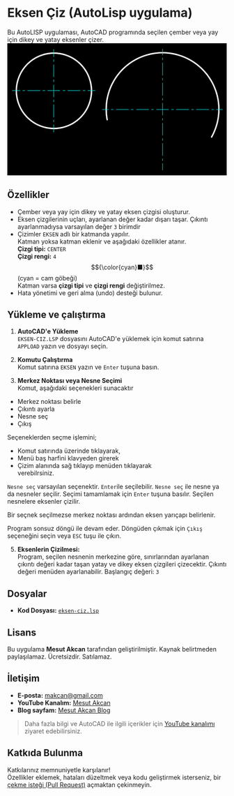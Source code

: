 # Eksen Çiz (AutoLisp uygulama)
Bu AutoLISP uygulaması, AutoCAD programında seçilen çember veya yay için dikey ve yatay eksenler çizer.
![](ss-1.png)

## Özellikler
- Çember veya yay için dikey ve yatay eksen çizgisi oluşturur.
- Eksen çizgilerinin uçları, ayarlanan değer kadar dışarı taşar. Çıkıntı ayarlanmadıysa varsayılan değer `3` birimdir
- Çizimler `EKSEN` adlı bir katmanda yapılır.\
Katman yoksa katman eklenir ve aşağıdaki özellikler atanır.\
**Çizgi tipi:** `CENTER` \
**Çizgi rengi:** `4`
$${\color{cyan}■}$$ (cyan = cam göbeği)\
Katman varsa **çizgi tipi** ve **çizgi rengi** değiştirilmez.
- Hata yönetimi ve geri alma (undo) desteği bulunur.

## Yükleme ve çalıştırma
1. **AutoCAD'e Yükleme**  
   `EKSEN-CIZ.LSP` dosyasını AutoCAD'e yüklemek için komut satırına `APPLOAD` yazın ve dosyayı seçin.

2. **Komutu Çalıştırma**  
   Komut satırına `EKSEN` yazın ve `Enter` tuşuna basın.

3. **Merkez Noktası veya Nesne Seçimi**  
Komut, aşağıdaki seçenekleri sunacaktır
- Merkez noktası belirle
- Çıkıntı ayarla
- Nesne seç
- Çıkış

Seçeneklerden seçme işlemini;
- Komut satırında üzerinde tıklayarak,
- Menü baş harfini klavyeden girerek
- Çizim alanında sağ tıklayıp menüden tıklayarak \
verebilrsiniz.

`Nesne seç` varsayılan seçenektir. `Enter`ile seçilebilir. `Nesne seç` ile nesne ya da nesneler seçilir. Seçimi tamamlamak için `Enter` tuşuna basılır. Seçilen nesnelere eksenler çizilir.

Bir seçnek seçilmezse merkez noktası ardından eksen yarıçapı belirlenir.

Program sonsuz döngü ile devam eder. Döngüden çıkmak için `Çıkış` seçeneğini seçin veya `ESC` tuşu ile çıkın.

5. **Eksenlerin Çizilmesi:**\
Program, seçilen nesnenin merkezine göre, sınırlarından ayarlanan çıkıntı değeri kadar taşan yatay ve dikey eksen çizgileri çizecektir. Çıkıntı değeri menüden ayarlanabilir. Başlangıç değeri: `3`

## Dosyalar
- **Kod Dosyası:** [`eksen-ciz.lsp`](eksen-ciz.lsp)

## Lisans
Bu uygulama **Mesut Akcan** tarafından geliştirilmiştir. Kaynak belirtmeden paylaşılamaz. Ücretsizdir. Satılamaz.

## İletişim
- **E-posta:** makcan@gmail.com  
- **YouTube Kanalım:** [Mesut Akcan](https://www.youtube.com/mesutakcan)  
- **Blog sayfam:** [Mesut Akcan Blog](https://mesutakcan.blogspot.com)  
> Daha fazla bilgi ve AutoCAD ile ilgili içerikler için [YouTube kanalımı](https://www.youtube.com/mesutakcan) ziyaret edebilirsiniz.

## Katkıda Bulunma
Katkılarınız memnuniyetle karşılanır!\
Özellikler eklemek, hataları düzeltmek veya kodu geliştirmek isterseniz, bir [çekme isteği (Pull Request)](https://github.com/akcansoft/eksen-ciz-autolisp/pulls) açmaktan çekinmeyin.
